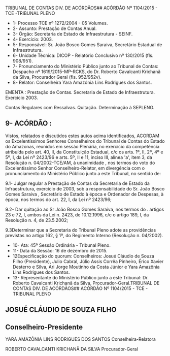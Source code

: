 TRIBUNAL DE CONTAS DIV. DE ACÓRDÃOS## ACÓRDÃO Nº 1104/2015 - TCE -TRIBUNAL PLENO

- 1- Processo TCE nº 1272/2004 - 05 Volumes.
- 2- Assunto: Prestação de Contas Anual.
- 3- Órgão: Secretaria de Estado de Infraestrutura - SEINF.
- 4- Exercício: 2003.
- 5- Responsável: Sr. João Bosco Gomes Saraiva, Secretário Estadual de Infraestrutura.
- 6- Unidade Técnica: DICOP - Relatório Conclusivo nº 130/2015 (fls. 908/951).
- 7- Pronunciamento do Ministério Público junto ao Tribunal de Contas: Despacho nº 1619/2015-MP-RCKS, do Dr. Roberto Cavalcanti Krichanã da Silva, Procurador Geral (fls. 952/952v).
- 8- Relator: Conselheira Yara Amazônia Lins Rodrigues dos Santos.

EMENTA : Prestação  de  Contas. Secretaria de Estado de Infraestrutura. Exercício 2003.

Contas Regulares com Ressalvas. Quitação. Determinação à SEPLENO.

## 9- ACÓRDÃO :

Vistos, relatados e discutidos estes autos acima identificados, ACORDAM os Excelentíssimos Senhores Conselheiros do Tribunal de Contas do Estado do Amazonas, reunidos em sessão Plenária, no exercício da competência atribuída pelo art. 40, II, da Constituição Estadual, c/c os arts. 1º, II, 2º, 4º e 5º, I, da Lei nº 2423/96 e arts.  5º,  II  e  11,  inciso  III,  alínea  'a',  item  3,  da  Resolução  n.  04/2002-TCE/AM, à unanimidade ,  nos  termos  do  voto  do  Excelentíssimo  Senhor  Conselheiro-Relator, em divergência com o pronunciamento do Ministério Público junto a este Tribunal, no sentido de:

9.1-  Julgar  regular a  Prestação  de  Contas  da  Secretaria  de  Estado  da Infraestrutura,  exercício  de  2003,  sob  a  responsabilidade  do  Sr. João  Bosco  Gomes Saraiva , Secretário de Estado à época e Ordenador de Despesas, à época, nos termos do art. 22, I, da Lei nº 2423/96;

9.2-  Dar  quitação ao  Sr   João  Bosco  Gomes Saraiva,  nos  termos  do . artigos  23  e  72,  I,  ambos  da  Lei  n.  2423,  de  10.12.1996,  c/c  o  artigo  189,  I,  da Resolução n. 4, de 23.5.2002;

9.3Determinar que a Secretaria do Tribunal Pleno adote as providências  previstas  no  artigo  162,  §  1º,  do  Regimento  Interno  (Resolução  n. 04/2002).

- 10- Ata: 45ª Sessão Ordinária - Tribunal Pleno.
- 11- Data da Sessão: 16 de dezembro de 2015.
- 12Especificação do quorum: Conselheiros: Josué Cláudio de Souza Filho (Presidente), Julio Cabral, Júlio  Assis Corrêa Pinheiro, Érico Xavier Desterro e Silva, Ari Jorge Moutinho da Costa Júnior e Yara Amazônia Lins Rodrigues dos Santos.
- 13- Representante do Ministério Público junto a este Tribunal: Dr. Roberto Cavalcanti Krichanã da Silva, Procurador-Geral.TRIBUNAL DE CONTAS DIV. DE ACÓRDÃOS## ACÓRDÃO Nº 1104/2015 - TCE -TRIBUNAL PLENO

## JOSUÉ CLÁUDIO DE SOUZA FILHO

## Conselheiro-Presidente

YARA AMAZÔNIA LINS RODRIGUES DOS SANTOS Conselheira-Relatora

ROBERTO CAVALCANTI KRICHANÃ DA SILVA Procurador-Geral
